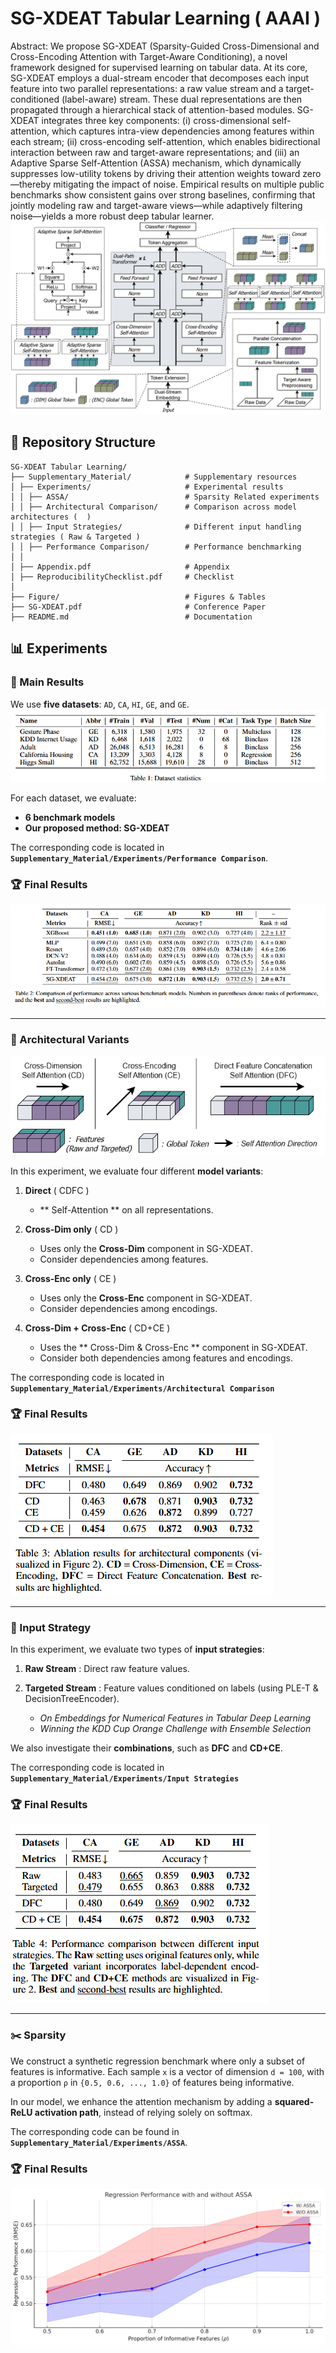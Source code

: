 # SG-XDEAT Tabular Learning ( AAAI )

Abstract: We propose SG-XDEAT (Sparsity-Guided Cross-Dimensional and Cross-Encoding Attention with Target-Aware Conditioning), a novel framework designed for supervised learning on tabular data. At its core, SG-XDEAT employs a dual-stream encoder that decomposes each input feature into two parallel representations: a raw value stream and a target-conditioned (label-aware) stream. These dual representations are then propagated through a hierarchical stack of attention-based modules. SG-XDEAT integrates three key components: (i) cross-dimensional self-attention, which captures intra-view dependencies among features within each stream; (ii) cross-encoding self-attention, which enables bidirectional interaction between raw and target-aware representations; and (iii) an Adaptive Sparse Self-Attention (ASSA) mechanism, which dynamically suppresses low-utility tokens by driving their attention weights toward zero—thereby mitigating the impact of noise. Empirical results on multiple public benchmarks show consistent gains over strong baselines, confirming that jointly modeling raw and target-aware views—while adaptively filtering noise—yields a more robust deep tabular learner.
![](Figure/SG_XDEAT.png)

## 📂 Repository Structure
```
SG-XDEAT Tabular Learning/
├── Supplementary_Material/            # Supplementary resources
│ ├── Experiments/                     # Experimental results
│ │ ├── ASSA/                          # Sparsity Related experiments
│ │ ├── Architectural Comparison/      # Comparison across model architectures (  )
│ │ ├── Input Strategies/              # Different input handling strategies ( Raw & Targeted )
│ │ ├── Performance Comparison/        # Performance benchmarking
│ │
│ ├── Appendix.pdf                     # Appendix
│ ├── ReproducibilityChecklist.pdf     # Checklist
│
├── Figure/                            # Figures & Tables
├── SG-XDEAT.pdf                       # Conference Paper
├── README.md                          # Documentation
```

## 📊 Experiments
### 🔑 Main Results
We use **five datasets**: `AD`, `CA`, `HI`, `GE`, and `GE`.  
![](Figure/Data_Stat.png)

For each dataset, we evaluate:  
- **6 benchmark models**  
- **Our proposed method: SG-XDEAT**

The corresponding code is located in **`Supplementary_Material/Experiments/Performance Comparison`**.  

### 🏆 Final Results
![](Figure/Performance.png)

---
### 🔀 Architectural Variants
![](Figure/Ablation_fig.png)

In this experiment, we evaluate four different **model variants**:

1. **Direct**  ( CDFC )
   - ** Self-Attention ** on all representations.

2. **Cross-Dim only**  ( CD )
   - Uses only the **Cross-Dim** component in SG-XDEAT.
   - Consider dependencies among features.

3. **Cross-Enc only**  ( CE )
   - Uses only the **Cross-Enc** component in SG-XDEAT.
   - Consider dependencies among encodings.
  
4. **Cross-Dim + Cross-Enc**  ( CD+CE )
   - Uses the ** Cross-Dim & Cross-Enc ** component in SG-XDEAT.
   - Consider both dependencies among features and encodings.

The corresponding code is located in **`Supplementary_Material/Experiments/Architectural Comparison`**

### 🏆 Final Results
![](Figure/Ablation.png)

---
### 🎯 Input Strategy
In this experiment, we evaluate two types of **input strategies**:

1. **Raw Stream** : Direct raw feature values.  

2. **Targeted Stream** : Feature values conditioned on labels (using PLE-T & DecisionTreeEncoder).
     - *On Embeddings for Numerical Features in Tabular Deep Learning*  
     - *Winning the KDD Cup Orange Challenge with Ensemble Selection*  

We also investigate their **combinations**, such as **DFC** and **CD+CE**.

The corresponding code is located in **`Supplementary_Material/Experiments/Input Strategies`**

### 🏆 Final Results
![Input Strategy Results](Figure/Input_Strategy.png)

---
### ✂️ Sparsity
We construct a synthetic regression benchmark where only a subset of features is informative. Each sample `x` is a vector of dimension `d = 100`, with a proportion `ρ` in `{0.5, 0.6, ..., 1.0}` of features being informative.  

In our model, we enhance the attention mechanism by adding a **squared-ReLU activation path**, instead of relying solely on softmax.  

The corresponding code can be found in **`Supplementary_Material/Experiments/ASSA`**.

### 🏆 Final Results
![](Figure/ASSA.png)
